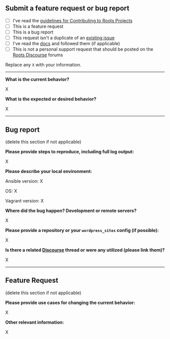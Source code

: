 ## Submit a feature request or bug report

- [ ] I've read the [guidelines for Contributing to Roots Projects](https://github.com/roots/guidelines/blob/master/CONTRIBUTING.md)
- [ ] This is a feature request
- [ ] This is a bug report
- [ ] This request isn't a duplicate of an [existing issue](https://github.com/roots/trellis/issues)
- [ ] I've read the [docs](https://roots.io/trellis/docs) and followed them (if applicable)
- [ ] This is not a personal support request that should be posted on the [Roots Discourse](https://discourse.roots.io/c/trellis) forums

Replace any `X` with your information.

---

**What is the current behavior?**

X


**What is the expected or desired behavior?**

X

---

## Bug report

(delete this section if not applicable)

**Please provide steps to reproduce, including full log output:**

X

**Please describe your local environment:**

Ansible version: X

OS: X

Vagrant version: X

**Where did the bug happen? Development or remote servers?**

X

**Please provide a repository or your `wordpress_sites` config (if possible):**

X

**Is there a related [Discourse](https://discourse.roots.io/) thread or were any utilized (please link them)?**

X

---

## Feature Request

(delete this section if not applicable)

**Please provide use cases for changing the current behavior:**

X

**Other relevant information:**

X
